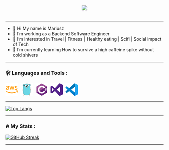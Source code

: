 <div id="header" align="center">
  <img src="https://media.giphy.com/media/M9gbBd9nbDrOTu1Mqx/giphy.gif" width="100"/>
</div>
<div align="center">
  <img src="https://komarev.com/ghpvc/?username=borowiak-m&style=flat-square&color=blue" alt=""/>
</div>



---



- 👋 Hi                              My name is Mariusz
- :telescope:                         I’m working as a Backend Software Engineer 
- 👀 I’m interested in               Travel | Fitness | Healthy eating | Scifi | Social impact of Tech
- 🌱 I’m currently learning          How to survive a high caffeine spike without cold shivers
---

### :hammer_and_wrench: Languages and Tools :

<div>
  <img src="https://github.com/devicons/devicon/blob/master/icons/amazonwebservices/amazonwebservices-plain-wordmark.svg" title="AWS" alt="AWS" width="40" height="40"/>&nbsp;
  <img src="https://github.com/devicons/devicon/blob/master/icons/go/go-original.svg" title="GO" alt="GO" width="40" height="40"/>&nbsp;
  <img src="https://github.com/devicons/devicon/blob/master/icons/csharp/csharp-original.svg" title="CSharp" alt="CSharp" width="40" height="40"/>&nbsp;
  <img src="https://github.com/devicons/devicon/blob/master/icons/visualstudio/visualstudio-plain.svg" title="VisualStudio" alt="VisualStudio" width="40" height="40"/>&nbsp;
  <img src="https://github.com/devicons/devicon/blob/master/icons/vscode/vscode-original.svg" title="VSCode" alt="VSCode" width="40" height="40"/>&nbsp;
</div>

---

[![Top Langs](https://github-readme-stats.vercel.app/api/top-langs/?username=borowiak-m&layout=compact&theme=vision-friendly-dark)](https://github.com/anuraghazra/github-readme-stats)

---

### :fire: My Stats :

[![GitHub Streak](https://github-readme-streak-stats.herokuapp.com?user=borowiak-m&theme=dark&hide_border=true)](https://git.io/streak-stats)

---



<!---
borowiak-m/borowiak-m is a ✨ special ✨ repository because its `README.md` (this file) appears on your GitHub profile.
You can click the Preview link to take a look at your changes.
--->
